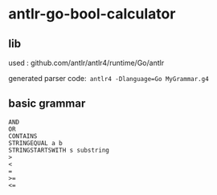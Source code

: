 # antlr-go-bool-calculator


## lib
used : github.com/antlr/antlr4/runtime/Go/antlr

generated parser code:``` antlr4 -Dlanguage=Go MyGrammar.g4```
## basic grammar

```
AND
OR
CONTAINS
STRINGEQUAL a b
STRINGSTARTSWITH s substring
>
<
=
>=
<=
```

## 